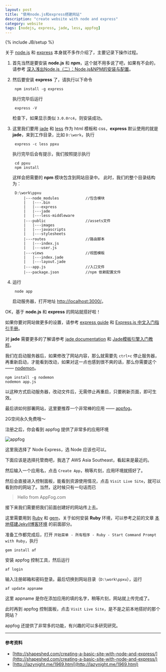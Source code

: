 ```yaml
---
layout: post
title: "使用node.js和express搭建网站"
description: "create website with node and express"
category: website
tags: [nodejs, express, jade, less, appfog]
---
```

{% include JB/setup %}

关于 [node.js](http://nodejs.org/) 和 [express](http://expressjs.com/) 本身就不多作介绍了，主要记录下操作过程。

1. 首先当然是要安装 __node.js__ 和 __npm__，这个就不用多说了吧，如果有不会的，请参考 [深入浅出Node.js（二）：Node.js&NPM的安装与配置](http://www.infoq.com/cn/articles/nodejs-npm-install-config)。

2. 然后要安装 __express__ 了，请执行以下命令

		npm install -g express
	执行完毕后运行

		express -V
	检查下，如果显示类似 `3.0.0rc4`，则安装成功。

3. 这里我们要用 [jade](http://jade-lang.com/) 和 [less](http://www.lesscss.net/) 作为 html 模板和 css，__express__ 默认使用的就是 __jade__，来到工作目录，比如 `D:\work`，执行
		
		express -c less ppxu
	执行完毕后会有提示，我们按照提示执行
		
		cd ppxu
		npm install
	这样会把需要的 __npm__ 模块包含到网站目录中。
	此时，我们的整个目录结构为：

		D:\work\ppxu
			|---node_modules			//包含模块
			|	|---.bin
			|   |---express
			|   |---jade
			|   |---less-middleware
			|---public					//assets文件
			|   |---images
			|   |---javascripts
			|   |---stylesheets
			|---routes					//路由脚本
			|   |---index.js
			|   |---user.js
			|---views					//视图模板
			|   |---index.jade
			|   |---layout.jade
			|---app.js 					//入口文件
			|---package.json			//npm 依赖配置文件

4. 运行

		node app
	启动服务器，打开地址 [http://localhost:3000/](http://localhost:3000/)。

OK，基于 __node.js__ 和 __express__ 的网站就搭好啦！

如果你要对网站做更多的设置，请参考 [express guide](http://expressjs.com/guide.html) 和 [Express.js 中文入门指引手册](http://www.csser.com/board/4f77e6f996ca600f78000936)。

对 __jade__ 需要更多的了解请参考 [jade documentation](https://github.com/visionmedia/jade#readme) 和 [Jade模板引擎入门教程](http://www.csser.com/board/4f3f516e38a5ebc978000508)。

我们在启动服务器后，如果修改了网站内容，那么就需要先 `ctrl+c` 停止服务器，再重新启动，才能看到改动，如果对这一点也感到很不爽的话，那么你需要这个 —— [nodemon](https://github.com/remy/nodemon)。

	npm install -g nodemon
	nodemon app.js

以这种方式启动服务器，改动文件后，无需停止再重启，只要刷新页面，即可生效。

最后讲如何部署网站，这里要推荐一个非常棒的应用 —— [appfog](http://www.appfog.com/)。

2G空间永久免费哦～

注册之后，你会看到 appfog 提供了非常多的应用环境

![appfog](http://ppxu.net/assets/img/af.jpg)

这里我选择了 Node Express，选 Node 应该也可以。

下面应该是选择托管商吧，我选了 AWS Asia Southeast，看起来是最近的。

然后输入一个应用名，点击 `Create App`，稍等片刻，应用环境就搭好了。

然后会直接进入控制面板，能看到资源使用情况，点击 `Visit Live Site`，就可以看到你的网站了。当然，这时候只有一句话而已
> Hello from AppFog.com

接下来我们需要把我们前面创建好的网站传上去。

这里需要用到 [Ruby](http://www.ruby-lang.org/) 和 [gem](http://rubygems.org/)，关于如何安装 __Ruby__ 环境，可以参考之前的文章 [本地搭建Jekyll博客环境](http://ppxu.net/blog/2012/09/27/setup-local-jekyll-environment/) 的前面部分。

准备工作都完成后，打开 `开始菜单 - 所有程序 - Ruby - Start Command Prompt with Ruby`，执行

	gem install af

安装 appfog 控制工具，然后运行

	af login

输入注册邮箱和密码登录。最后切换到网站目录（`D:\work\ppxu`），运行

	af update appname
	
这里 appname 是你在添加应用的填的名字，稍等片刻，网站就上传完成了。

此时再到 appfog 控制面板，点击 `Visit Live Site`，是不是之前本地搭好的那个网站？

appfog 还提供了非常多的功能，有兴趣的可以多研究研究。

-------------------
#### 参考资料

* [http://shapeshed.com/creating-a-basic-site-with-node-and-express/](http://shapeshed.com/creating-a-basic-site-with-node-and-express/)
* [http://lazynight.me/1969.html](http://lazynight.me/1969.html)